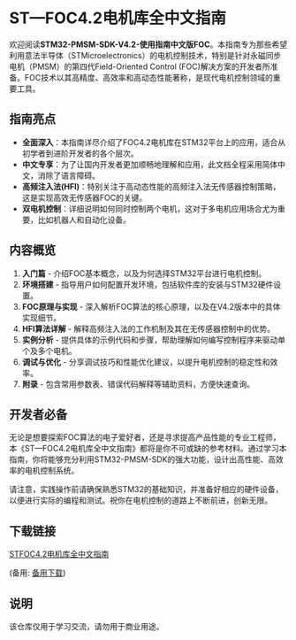 # ST—FOC4.2电机库全中文指南

欢迎阅读**STM32-PMSM-SDK-V4.2-使用指南中文版FOC**。本指南专为那些希望利用意法半导体（STMicroelectronics）的电机控制技术，特别是针对永磁同步电机（PMSM）的第四代Field-Oriented Control (FOC)解决方案的开发者所准备。FOC技术以其高精度、高效率和高动态性能著称，是现代电机控制领域的重要工具。

## 指南亮点

- **全面深入**：本指南详尽介绍了FOC4.2电机库在STM32平台上的应用，适合从初学者到进阶开发者的各个层次。
- **中文专享**：为了让国内开发者更加顺畅地理解和应用，此文档全程采用简体中文，消除了语言障碍。
- **高频注入法(HFI)**：特别关注于高动态性能的高频注入法无传感器控制策略，这是实现高效无传感器FOC的关键。
- **双电机控制**：详细说明如何同时控制两个电机，这对于多电机应用场合尤为重要，比如机器人和自动化设备。

## 内容概览

1. **入门篇** - 介绍FOC基本概念，以及为何选择STM32平台进行电机控制。
2. **环境搭建** - 指导用户如何配置开发环境，包括软件库的安装与STM32硬件设置。
3. **FOC原理与实现** - 深入解析FOC算法的核心原理，以及在V4.2版本中的具体实现细节。
4. **HFI算法详解** - 解释高频注入法的工作机制及其在无传感器控制中的优势。
5. **实例分析** - 提供具体的示例代码和步骤，帮助理解如何编写控制程序来驱动单个及多个电机。
6. **调试与优化** - 分享调试技巧和性能优化建议，以提升电机控制的稳定性和效率。
7. **附录** - 包含常用参数表、错误代码解释等辅助资料，方便快速查询。

## 开发者必备

无论是想要探索FOC算法的电子爱好者，还是寻求提高产品性能的专业工程师，本《ST—FOC4.2电机库全中文指南》都将是你不可或缺的参考材料。通过学习本指南，你将能够充分利用STM32-PMSM-SDK的强大功能，设计出高性能、高效率的电机控制系统。

请注意，实践操作前请确保熟悉STM32的基础知识，并准备好相应的硬件设备，以便进行实际的编程和测试。祝你在电机控制的道路上不断前进，创新无限。

## 下载链接
[STFOC4.2电机库全中文指南](https://pan.quark.cn/s/86e99ea78591) 

(备用: [备用下载](https://pan.baidu.com/s/1IoZjTLy6EL4o4dRahg0s8Q?pwd=1234))

## 说明

该仓库仅用于学习交流，请勿用于商业用途。
